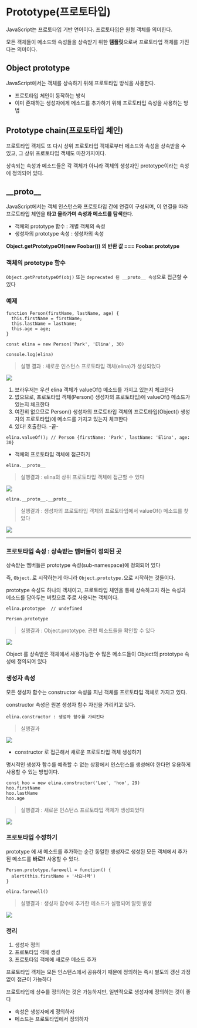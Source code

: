 # Prototype(프로토타입)

JavaScript는 프로토타입 기반 언어이다.
프로토타입은 원형 객체를 의미한다.

모든 객체들이 메소드와 속성들을 상속받기 위한 <b>템플릿</b>으로써 프로토타입 객체를 가진다는 의미이다.

## Object prototype

JavaScript에서는 객체를 상속하기 위해 프로토타입 방식을 사용한다.

- 프로토타입 체인이 동작하는 방식
- 이미 존재하는 생성자에게 메소드를 추가하기 위해 프로토타입 속성을 사용하는 방법

## Prototype chain(프로토타입 체인)

프로토타입 객체도 또 다시 상위 프로토타입 객체로부터 메소드와 속성을 상속받을 수 있고, 그 상위 프로토타입 객체도 마찬가지이다.

상속되는 속성과 메소드들은 각 객체가 아니라 객체의 생성자인 prototype이라는 속성에 정의되어 있다.

## \_\_proto\_\_

JavaScript에서는 객체 인스턴스와 프로토타입 간에 연결이 구성되며,
이 연결을 따라 프로토타입 체인을 <b>타고 올라가며 속성과 메소드를 탐색</b>한다.

- 객체의 prototype 함수 : 개별 객체의 속성
- 생성자의 prototype 속성 : 생성자의 속성

<b>Object.getPrototypeOf(new Foobar()) 의 반환 값 === Foobar.prototype </b>

### 객체의 prototype 함수

`Object.getPrototypeOf(obj)` 또는
`deprecated 된 __proto__ 속성`으로 접근할 수 있다

### 예제

```
function Person(firstName, lastName, age) {
  this.firstName = firstName;
  this.lastName = lastName;
  this.age = age;
}

const elina = new Person('Park', 'Elina', 30)

console.log(elina)
```

> 실행 결과 : 새로운 인스턴스 프로토타입 객체(elina)가 생성되었다

<img src="https://user-images.githubusercontent.com/74189121/147251383-4d135683-e578-4734-a13e-1cf915b70085.png">

1. 브라우저는 우선 elina 객체가 valueOf() 메소드를 가지고 있는지 체크한다
2. 없으므로, 프로토타입 객체(Person() 생성자의 프로토타입)에 valueOf() 메소드가 있는지 체크한다
3. 여전히 없으므로 Person() 생성자의 프로토타입 객체의 프로토타입(Object() 생성자의 프로토타입)에 메소드를 가지고 있는지 체크한다
4. 있다! 호출한다. -끝-

```
elina.valueOf(); // Person {firstName: 'Park', lastName: 'Elina', age: 30}
```

- 객체의 프로토타입 객체에 접근하기

```
elina.__proto__
```

> 실행결과 : elina의 상위 프로토타입 객체에 접근할 수 있다

<img src="https://user-images.githubusercontent.com/74189121/147252850-f3c77714-ce01-41b4-b5f0-788f8e36e963.png">

```
elina.__proto__.__proto__
```

> 실행결과 : 생성자의 프로토타입 객체의 프로토타입에서 valueOf() 메소드를 찾았다

<img src="https://user-images.githubusercontent.com/74189121/147252936-85f39c38-04fb-4c4c-9f82-a0f01f2da036.png">

---

### 프로토타입 속성 : 상속받는 멤버들이 정의된 곳

상속받는 멤버들은 prototype 속성(sub-namespace)에 정의되어 있다

즉, `Object.`로 시작하는게 아니라 `Object.prototype.`으로 시작하는 것들이다.

prototype 속성도 하나의 객체이고,
프로토타입 체인을 통해 상속하고자 하는 속성과 메소드를 담아두는 버킷으로 주로 사용되는 객체이다.

```
elina.prototype  // undefined
```

```
Person.prototype
```

> 실행결과 : Object.prototype. 관련 메소드들을 확인할 수 있다

<img src="https://user-images.githubusercontent.com/74189121/147253922-7a629fe9-ed8e-483c-b082-51356b4263f5.png">

Object 를 상속받은 객체에서 사용가능한 수 많은 메소드들이 Object의 prototype 속성에 정의되어 있다

### 생성자 속성

모든 생성자 함수는 constructor 속성을 지닌 객체를 프로토타입 객체로 가지고 있다.

constructor 속성은 원본 생성자 함수 자신을 가리키고 있다.

```
elina.constructor : 생성자 함수를 가리킨다
```

> 실행결과

<img src="https://user-images.githubusercontent.com/74189121/147254173-5375c1dd-eabd-4394-89e6-421122453501.png">

- constructor 로 접근해서 새로운 프로토타입 객체 생성하기

명시적인 생성자 함수를 예측할 수 없는 상황에서 인스턴스를 생성해야 한다면 유용하게 사용할 수 있는 방법이다.

```
const hoo = new elina.constructor('Lee', 'hoo', 29)
hoo.firstName
hoo.lastName
hoo.age
```

> 실행결과 : 새로운 인스턴스 프로토타입 객체가 생성되었다

<img src="https://user-images.githubusercontent.com/74189121/147254903-b371a342-6a42-47ab-a956-ecada87c507c.png">

### 프로토타입 수정하기

prototype 에 새 메소드를 추가하는 순간 동일한 생성자로 생성된 모든 객체에서 추가된 메소드를 <b>바로!!</b> 사용할 수 있다.

```
Person.prototype.farewell = function() {
  alert(this.firstName + '사요나라')
}

elina.farewell()
```

> 실행결과 : 생성자 함수에 추가한 메소드가 실행되어 알럿 발생

<img src="https://user-images.githubusercontent.com/74189121/147255405-a85d557c-8076-476d-8880-10788f53db0e.png">

### 정리

1. 생성자 정의
2. 프로토타입 객체 생성
3. 프로토타입 객체에 새로운 메소드 추가

프로토타입 객체는 모든 인스턴스에서 공유하기 때문에
정의하는 즉시 별도의 갱신 과정없이 접근이 가능하다

프로토타입에 상수를 정의하는 것은 가능하지만, 일반적으로 생성자에 정의하는 것이 좋다

- 속성은 생성자에게 정의하자
- 메소드는 프로토타입에서 정의하자
